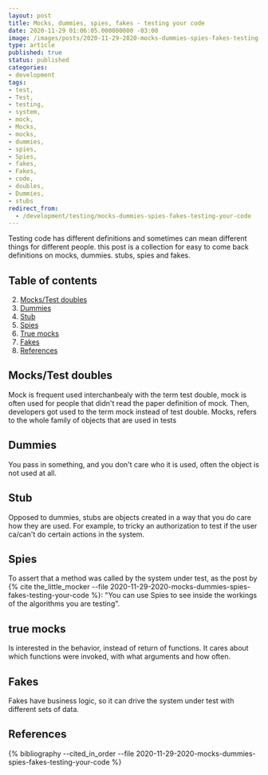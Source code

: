 ```yaml
---
layout: post
title: Mocks, dummies, spies, fakes - testing your code
date: 2020-11-29 01:06:05.000000000 -03:00
image: /images/posts/2020-11-29-2020-mocks-dummies-spies-fakes-testing-your-code/cover.png
type: article
published: true
status: published
categories:
- development
tags:
- test,
- Test,
- testing,
- system,
- mock,
- Mocks,
- mocks,
- dummies,
- spies,
- Spies,
- fakes,
- Fakes,
- code,
- doubles,
- Dummies,
- stubs
redirect_from:
  - /development/testing/mocks-dummies-spies-fakes-testing-your-code
--- 
```


Testing code has different definitions and sometimes can mean different things for
different people. this post is a collection for
easy to come back definitions on mocks, dummies. stubs, spies and fakes.

## Table of contents

2. [Mocks/Test doubles](#mockstest-doubles)
2. [Dummies](#dummies)
3. [Stub](#stub)
4. [Spies](#spies)
5. [True mocks](#true-mocks)
6. [Fakes](#fakes)
7. [References](#references)

## Mocks/Test doubles

Mock is frequent used interchanbealy with the term test double, mock is often
used for people that didn't read the paper definition of mock. Then, developers got used to the term mock
instead of test double. Mocks, refers to the whole family of objects that are
used in tests

## Dummies

You pass in something, and you don't care who it is used, often the object is not used at all.

## Stub

Opposed to dummies, stubs are objects created in a way that you do care how they are used. For example,
to tricky an authorization to test if the user ca/can't do certain actions in the system.

## Spies

To assert that a method was called by the system under test, as the post by {% cite the_little_mocker --file 2020-11-29-2020-mocks-dummies-spies-fakes-testing-your-code %}:
"You can use Spies to see inside the workings of the algorithms you are testing".

## true mocks

Is interested in the behavior, instead of return of functions. It cares about which functions were invoked,
with what arguments and how often. 

## Fakes

Fakes have business logic, so it can drive the system under test with different sets of data.

## References

{% bibliography --cited_in_order --file 2020-11-29-2020-mocks-dummies-spies-fakes-testing-your-code %}